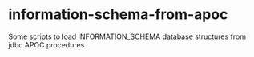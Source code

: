 # information-schema-from-apoc
Some scripts to load INFORMATION_SCHEMA database structures from jdbc APOC procedures

